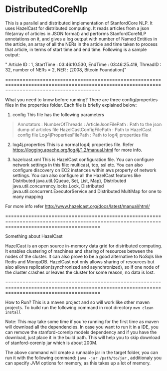 DistributedCoreNlp
==================

This is a parallel and distributed implementation of StanfordCore NLP. It uses HazelCast for distributed computing.
It reads articles from a json file(array of articles in JSON format) and performs StanfordCoreNLP annotations on it,
and gives a log output with number of Named Entities in the article, an array of all the NERs in the article and 
time taken to process that article, in terms of start time and end time. Following is a sample output:

" Article ID : 1, StartTime : 03:46:10.530, EndTime : 03:46:25.419, ThreadID : 32, number of NERs = 2, NER : [2008, Bitcoin Foundation]"

=============================================================================================================================================

What you need to know before running? 
There are three config/properties files in the properties folder. Each file is briefly explained below:
1. config
This file has the following parameters
  > Annotators : 
  > NumberOfThreads : 
  > ArticleJsonFilePath : Path to the json dump of articles file
  > HazelCastConfigFilePath : Path to HazelCast config file
  > Log4jPropertiesFilePath : Path to log4j properties file 

2. log4j.properties
This is a normal log4j properties file. Refer https://logging.apache.org/log4j/1.2/manual.html for more info.

3. hazelcast.xml
This is HazelCast configuration file. You can configure network settings in this file: multicast, tcp, ssl etc.
You can also configure discovery on EC2 instances within aws property of network settings.
You can also configure all the HazelCast features like Distributed java.util.{Queue, Set, List, Map}, Distributed java.util.concurrency.locks.Lock, Distributed java.util.concurrent.ExecutorService and Distributed MultiMap for one to many mapping

For more info refer http://www.hazelcast.org/docs/latest/manual/html/


=============================================================================================================================================

Something about HazelCast

HazelCast is an open source in-memory data grid for distributed computing. It enables clustering of machines and 
sharing of resources between the nodes of the cluster. It can also prove to be a good alternative to NoSqls like
Redis and MongoDB. 
HazelCast not only allows sharing of resources but also allows replication(synchronized and asynchronized), so if
one node of the cluster crashes or leaves the cluster for some reason, no data is lost.

=============================================================================================================================================

How to Run?
This is a maven project and so will work like other maven projects. To build run the following command in root directory
  `mvn clean install` 

Note: This may take some time if you're running for the first time as maven will download all the dependencies.
      In case you want to run it in a IDE, you can remove the stanford-corenlp models dependency and if you have the
      download, just place it in the build path. This will help you to skip download of stanford-corenlp jar which
      is about 200M.
  
The above command will create a runnable jar in the target folder, you can run it with the following command:
  `java -jar /path/to/jar` , additionaly you can specify JVM options for memory, as this takes up a lot of memory.
  

